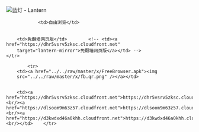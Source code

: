 

<img src="../../raw/master/x/8e0a2b81.c82003be.LanternYellow2.png" alt="蓝灯 - Lantern"/>
<table>
    <tr>
                
                <td>自由浏览</td>
        
        
        <td>免翻墙网页版</td>        <!-- <td><a href="https://dhr5vsrv5zksc.cloudfront.net"
        target="lantern-mirror">免翻墙网页版</a></td> -->
    </tr>
    
            <tr>
        <td><a href="../../raw/master/x/FreeBrowser.apk"><img
        src="../../raw/master/x/fb.qr.png" /></a></td>

        
        <td><a href="https://dhr5vsrv5zksc.cloudfront.net">https://dhr5vsrv5zksc.cloudfront.net</a><br/><a href="https://dlsoom9m63z57.cloudfront.net">https://dlsoom9m63z57.cloudfront.net</a><br/><a href="https://d3kwdxd46a0khh.cloudfront.net">https://d3kwdxd46a0khh.cloudfront.net</a><br/></td>    </tr>
</table>
